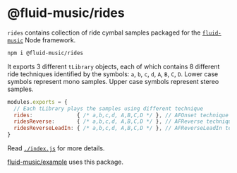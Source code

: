 # @fluid-music/rides

`rides` contains collection of ride cymbal samples packaged for the
[`fluid-music`](https://www.npmjs.com/package/fluid-music) Node framework. 

```bash
npm i @fluid-music/rides
```

It exports 3 different `tLibrary` objects, each of which contains 8 different ride techniques identified by the symbols: `a`, `b`, `c`, `d`, `A`, `B`, `C`, `D`. Lower case symbols represent mono samples. Upper case symbols represent stereo samples.

```javascript
modules.exports = {
  // Each tLibrary plays the samples using different technique
  rides:              { /* a,b,c,d, A,B,C,D */ }, // AFOnset technique
  ridesReverse:       { /* a,b,c,d, A,B,C,D */ }, // AFReverse technique
  ridesReverseLeadIn: { /* a,b,c,d, A,B,C,D */ }, // AFReverseLeadIn technique
}
```

Read [`./index.js`](https://github.com/fluid-music/rides/blob/main/index.js) for more details. 

[fluid-music/example](https://github.com/fluid-music/example) uses this package.
